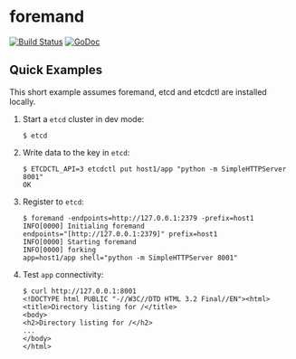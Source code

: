 # foremand

[![Build Status](https://travis-ci.org/huazhihao/foremand.svg?branch=master)](https://travis-ci.org/huazhihao/foremand)
[![GoDoc](https://godoc.org/github.com/huazhihao/foremand?status.svg)](https://godoc.org/github.com/huazhihao/foremand)


## Quick Examples

This short example assumes foremand, etcd and etcdctl are installed locally.

1. Start a `etcd` cluster in dev mode:

    ```shell
    $ etcd
    ```

1. Write data to the key in `etcd`:

    ```shell
    $ ETCDCTL_API=3 etcdctl put host1/app "python -m SimpleHTTPServer 8001"
    OK
    ```

1. Register to `etcd`:

    ```shell
    $ foremand -endpoints=http://127.0.0.1:2379 -prefix=host1
    INFO[0000] Initialing foremand                           endpoints="[http://127.0.0.1:2379]" prefix=host1
    INFO[0000] Starting foremand
    INFO[0000] forking                                       app=host1/app shell="python -m SimpleHTTPServer 8001"
    ```

1. Test `app` connectivity:

    ```shell
    $ curl http://127.0.0.1:8001
    <!DOCTYPE html PUBLIC "-//W3C//DTD HTML 3.2 Final//EN"><html>
    <title>Directory listing for /</title>
    <body>
    <h2>Directory listing for /</h2>
    ...
    </body>
    </html>
    ```

